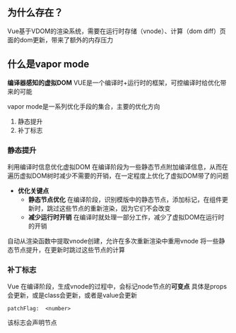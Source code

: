 
## 为什么存在？
Vue基于VDOM的渲染系统，需要在运行时存储（vnode）、计算（dom diff）页面的dom更新，带来了额外的内存压力

## 什么是vapor mode

**编译器感知的虚拟DOM**
VUE是一个编译时+运行时的框架，可控编译时给优化带来的可能

vapor mode是一系列优化手段的集合，主要的优化方向
1. 静态提升
2. 补丁标志

### 静态提升

利用编译时信息优化虚拟DOM
在编译阶段为一些静态节点附加编译信息，从而在遍历虚拟DOM树时减少不需要的开销，在一定程度上优化了虚拟DOM带了的问题

- **优化关键点**
    - **静态节点优化** 在编译阶段，识别模版中的静态节点，添加标记，在组件更新时，跳过这些节点的重新渲染，因为它们不会改变
    - **减少运行时开销** 在编译时就处理一部分工作，减少了虚拟DOM在运行时的开销

自动从渲染函数中提取vnode创建，允许在多次重新渲染中重用vnode
将一些静态节点提升，在更新时跳过这些节点的计算


### 补丁标志
Vue 在编译阶段，生成vnode的过程中，会标记node节点的**可变点**
具体是props会更新，或是class会更新，或者是value会更新

`patchFlag:  <number>`

该标志会声明节点